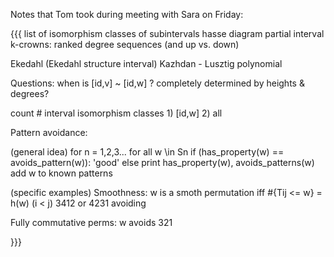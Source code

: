Notes that Tom took during meeting with Sara on Friday:

{{{
list of isomorphism classes of subintervals
hasse diagram partial interval
k-crowns: ranked degree sequences (and up vs. down)

Ekedahl (Ekedahl structure interval)
Kazhdan - Lusztig polynomial



Questions:
  when is [id,v] ~ [id,w] ?
     completely determined by heights & degrees?

  count # interval isomorphism classes
     1) [id,w]
     2) all

Pattern avoidance:

  (general idea)
  for n = 1,2,3...
      for all w \in Sn
          if (has_property(w) == avoids_pattern(w)):
              'good'
          else
              print has_property(w), avoids_patterns(w)
              add w to known patterns

  (specific examples)
  Smoothness:
      w is a smoth permutation iff #{Tij <= w} = h(w)  (i < j)
      3412 or 4231 avoiding

  Fully commutative perms: w avoids 321

}}}
